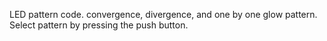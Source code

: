LED pattern code.
convergence, divergence, and one by one glow pattern.
Select pattern by pressing the push button.
